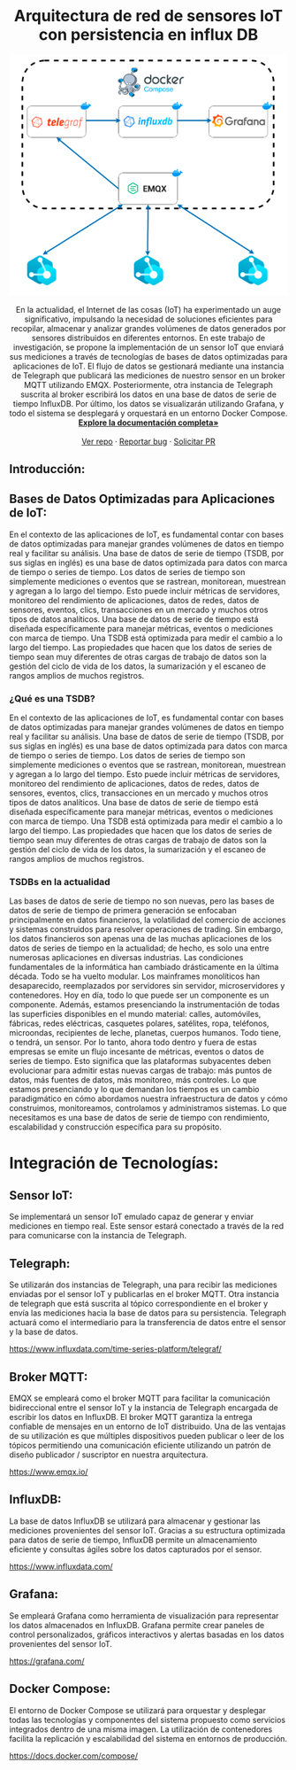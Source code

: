 <!-- PROJECT LOGO -->
<br />
<div align="center">

<h1 align="center">Arquitectura de red de sensores IoT con persistencia en influx DB</h1>
  <a href="https://github.com/guille1093/iotDB">
    <img src="images/img.png" alt="Logo" width="" height="">
  </a>

  <p align="center">
    En la actualidad, el Internet de las cosas (IoT) ha experimentado un auge significativo, impulsando la necesidad de soluciones eficientes para recopilar, almacenar y analizar grandes volúmenes de datos generados por sensores distribuidos en diferentes entornos. En este trabajo de investigación, se propone la implementación de un sensor IoT que enviará sus mediciones a través de tecnologías de bases de datos optimizadas para aplicaciones de IoT. El flujo de datos se gestionará mediante una instancia de Telegraph que publicará las mediciones de nuestro sensor en un broker MQTT utilizando EMQX. Posteriormente, otra instancia de Telegraph suscrita al broker escribirá los datos en una base de datos de serie de tiempo InfluxDB. Por último, los datos se visualizarán utilizando Grafana, y todo el sistema se desplegará y orquestará en un entorno Docker Compose.
    <br />
    <a href="https://github.com/guille1093/iotDB/blob/main/DOCS.pdf"><strong>Explore la documentación completa»</strong></a>
    <br />
    <br />
    <a href="https://github.com/guille1093/iotDB">Ver repo</a>
    ·
    <a href="https://github.com/guille1093/iotDB/issues">Reportar bug</a>
    ·
    <a href="https://github.com/guille1093/iotDB/issues">Solicitar PR</a>
  </p>
</div>







## Introducción:



## Bases de Datos Optimizadas para Aplicaciones de IoT:
En el contexto de las aplicaciones de IoT, es fundamental contar con bases de datos optimizadas para manejar grandes volúmenes de datos en tiempo real y facilitar su análisis. 
Una base de datos de serie de tiempo (TSDB, por sus siglas en inglés) es una base de datos optimizada para datos con marca de tiempo o series de tiempo. Los datos de series de tiempo son simplemente mediciones o eventos que se rastrean, monitorean, muestrean y agregan a lo largo del tiempo. Esto puede incluir métricas de servidores, monitoreo del rendimiento de aplicaciones, datos de redes, datos de sensores, eventos, clics, transacciones en un mercado y muchos otros tipos de datos analíticos.
Una base de datos de serie de tiempo está diseñada específicamente para manejar métricas, eventos o mediciones con marca de tiempo. Una TSDB está optimizada para medir el cambio a lo largo del tiempo. Las propiedades que hacen que los datos de series de tiempo sean muy diferentes de otras cargas de trabajo de datos son la gestión del ciclo de vida de los datos, la sumarización y el escaneo de rangos amplios de muchos registros.

### ¿Qué es una TSDB?
En el contexto de las aplicaciones de IoT, es fundamental contar con bases de datos optimizadas para manejar grandes volúmenes de datos en tiempo real y facilitar su análisis. 
Una base de datos de serie de tiempo (TSDB, por sus siglas en inglés) es una base de datos optimizada para datos con marca de tiempo o series de tiempo. Los datos de series de tiempo son simplemente mediciones o eventos que se rastrean, monitorean, muestrean y agregan a lo largo del tiempo. Esto puede incluir métricas de servidores, monitoreo del rendimiento de aplicaciones, datos de redes, datos de sensores, eventos, clics, transacciones en un mercado y muchos otros tipos de datos analíticos.
Una base de datos de serie de tiempo está diseñada específicamente para manejar métricas, eventos o mediciones con marca de tiempo. Una TSDB está optimizada para medir el cambio a lo largo del tiempo. Las propiedades que hacen que los datos de series de tiempo sean muy diferentes de otras cargas de trabajo de datos son la gestión del ciclo de vida de los datos, la sumarización y el escaneo de rangos amplios de muchos registros.


### TSDBs en la actualidad
Las bases de datos de serie de tiempo no son nuevas, pero las bases de datos de serie de tiempo de primera generación se enfocaban principalmente en datos financieros, la volatilidad del comercio de acciones y sistemas construidos para resolver operaciones de trading. Sin embargo, los datos financieros son apenas una de las muchas aplicaciones de los datos de series de tiempo en la actualidad; de hecho, es solo una entre numerosas aplicaciones en diversas industrias. Las condiciones fundamentales de la informática han cambiado drásticamente en la última década. Todo se ha vuelto modular. Los mainframes monolíticos han desaparecido, reemplazados por servidores sin servidor, microservidores y contenedores.
Hoy en día, todo lo que puede ser un componente es un componente. Además, estamos presenciando la instrumentación de todas las superficies disponibles en el mundo material: calles, automóviles, fábricas, redes eléctricas, casquetes polares, satélites, ropa, teléfonos, microondas, recipientes de leche, planetas, cuerpos humanos. Todo tiene, o tendrá, un sensor. Por lo tanto, ahora todo dentro y fuera de estas empresas se emite un flujo incesante de métricas, eventos o datos de series de tiempo.
Esto significa que las plataformas subyacentes deben evolucionar para admitir estas nuevas cargas de trabajo: más puntos de datos, más fuentes de datos, más monitoreo, más controles. Lo que estamos presenciando y lo que demandan los tiempos es un cambio paradigmático en cómo abordamos nuestra infraestructura de datos y cómo construimos, monitoreamos, controlamos y administramos sistemas. Lo que necesitamos es una base de datos de serie de tiempo con rendimiento, escalabilidad y construcción específica para su propósito.



# Integración de Tecnologías:


## Sensor IoT: 
Se implementará un sensor IoT emulado capaz de generar y enviar mediciones en tiempo real. Este sensor estará conectado a través de la red para comunicarse con la instancia de Telegraph. 


## Telegraph: 
Se utilizarán dos instancias de Telegraph, una para recibir las mediciones enviadas por el sensor IoT y publicarlas en el broker MQTT. Otra instancia de telegraph que está suscrita al tópico correspondiente en el broker y envía las mediciones hacia la base de datos para su persistencia. Telegraph actuará como el intermediario para la transferencia de datos entre el sensor y la base de datos.

https://www.influxdata.com/time-series-platform/telegraf/


## Broker MQTT: 
EMQX se empleará como el broker MQTT para facilitar la comunicación bidireccional entre el sensor IoT y la instancia de Telegraph encargada de escribir los datos en InfluxDB. El broker MQTT garantiza la entrega confiable de mensajes en un entorno de IoT distribuido. Una de las ventajas de su utilización es que múltiples dispositivos pueden publicar o leer de los tópicos permitiendo una comunicación eficiente utilizando un patrón de diseño publicador / suscriptor en nuestra arquitectura.

https://www.emqx.io/


## InfluxDB: 
La base de datos InfluxDB se utilizará para almacenar y gestionar las mediciones provenientes del sensor IoT. Gracias a su estructura optimizada para datos de serie de tiempo, InfluxDB permite un almacenamiento eficiente y consultas ágiles sobre los datos capturados por el sensor.

https://www.influxdata.com/


## Grafana: 
Se empleará Grafana como herramienta de visualización para representar los datos almacenados en InfluxDB. Grafana permite crear paneles de control personalizados, gráficos interactivos y alertas basadas en los datos provenientes del sensor IoT.

https://grafana.com/


## Docker Compose: 
El entorno de Docker Compose se utilizará para orquestar y desplegar todas las tecnologías y componentes del sistema propuesto como servicios integrados dentro de una misma imagen. La utilización de contenedores facilita la replicación y escalabilidad del sistema en entornos de producción.

https://docs.docker.com/compose/
